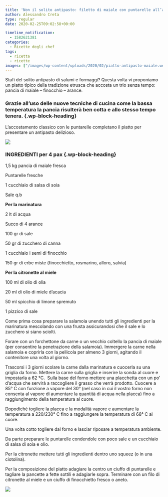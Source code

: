 ```yaml
---
title: 'Non il solito antipasto: filetto di maiale con puntarelle all’agro'
author: Alessandro Creta
type: regular
date: 2020-02-25T09:02:58+00:00

timeline_notification:
  - 1582621381
categories:
  - Ricette degli chef
tags:
  - ricetta
  - ricette
images: ["/images/wp-content/uploads/2020/02/piatto-antipasto-maiale.webp"]
---
```

Stufi del solito antipasto di salumi e formaggi? Questa volta vi proponiamo un piatto tipico della tradizione etrusca che accosta un trio senza tempo: pancia di maiale &#8211; finocchio – arance.&nbsp;

### Grazie all’uso delle nuove tecniche di cucina come la bassa temperatura la pancia risulterà ben cotta e allo stesso tempo tenera. {.wp-block-heading}

L’accostamento classico con le puntarelle completano il piatto per presentare un antipasto delizioso.


![](/images/wp-content/uploads/2020/02/antipasto-dettaglio.webp)


### INGREDIENTI per 4 pax {.wp-block-heading}

1,5 kg pancia di maiale fresca

Puntarelle fresche&nbsp;

1 cucchiaio di salsa di soia

Sale q.b

**Per la marinatura**&nbsp;

2 lt di acqua

Succo di 4 arance

100 gr di sale

50 gr di zucchero di canna

1 cucchiaio i semi di finocchio

150 gr di erbe miste (finocchietto, rosmarino, alloro, salvia)

**Per la citronette al miele**

100 ml di olio di olia&nbsp;

20 ml di olio di miele d’acacia

50 ml spicchio di limone spremuto

1 pizzico di sale

Come prima cosa preparare la salamoia unendo tutti gli ingredienti per la marinatura mescolando con una frusta assicurandosi che il sale e lo zucchero si siano sciolti.

Forare con un forchettone da carne o un vecchio coltello la pancia di maiale (per consentire la penetrazione della salamoia). Immergere la carne nella salamoia e coprirla con la pellicola per almeno 3 giorni, agitando il contenitore una volta al giorno.

Trascorsi i 3 giorni scolare la carne dalla marinatura e cuocerla su una griglia da forno. Mettere la carne sulla griglia e inserire la sonda al cuore e impostarla a 62 °C.&nbsp; Sulla base del forno mettere una placchetta con un po’ d’acqua che servirà a raccogliere il grasso che verrà prodotto. Cuocere a 85° C con funzione a vapore del 30° (nel caso in cui il vostro forno non consenta al vapore di aumentare la quantità di acqua nella placca) fino a raggiungimento della temperatura al cuore.

Dopodiché togliere la placca e la modalità vapore e aumentare la temperatura a 220/230° C fino a raggiungere la temperatura di 68° C al cuore.

Una volta cotto togliere dal forno e lasciar riposare a temperatura ambiente.

Da parte preparare le puntarelle condendole con poco sale e un cucchiaio di salsa di soia e olio.

Per la citronette mettere tutti gli ingredienti dentro uno squeez (o in una ciotolina).&nbsp;

Per la composizione del piatto adagiare la centro un ciuffo di puntarelle e tagliare la pancette a fette sottili e adagiarle sopra. Terminare con un filo di citronette al miele e un ciuffo di finocchietto fresco o aneto.


![](/images/wp-content/uploads/2020/02/antipasto-dove-vuoi.webp)
